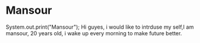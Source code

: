 # Mansour
System.out.print("Mansour");
Hi guyes, i would like to intrduse my self,I am mansour, 20 years old, i wake up every morning to make future better.
